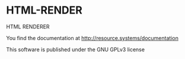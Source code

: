 # HTML-RENDER
HTML RENDERER

You find the documentation at http://resource.systems/documentation

This software is published under the GNU GPLv3 license 
